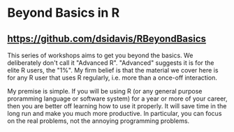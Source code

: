 # Beyond Basics in R

## https://github.com/dsidavis/RBeyondBasics






This series of workshops aims to get you beyond the basics.
We deliberately don't call it "Advanced R".  "Advanced" suggests 
it is for the elite R users, the "1%". My firm belief is that the
material we cover here is for any R user that uses R regularly,
i.e. more than a once-off interaction.

My premise is simple. If you will be using R (or any general
purpose proramming language or software system) for a year or more 
of your career, then you are better off learning how to use it properly.
It will save time in the long run and make you much more productive.
In particular, you can focus on the real problems, not the annoying programming
problems.  

